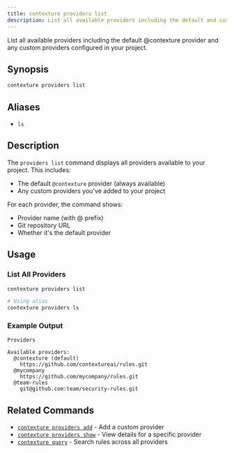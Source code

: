 ```yaml
---
title: contexture providers list
description: List all available providers including the default and custom providers.
---
```

List all available providers including the default @contexture provider and any custom providers configured in your project.

## Synopsis

```bash
contexture providers list
```

## Aliases

- `ls`

## Description

The `providers list` command displays all providers available to your project. This includes:
- The default `@contexture` provider (always available)
- Any custom providers you've added to your project

For each provider, the command shows:
- Provider name (with @ prefix)
- Git repository URL
- Whether it's the default provider

## Usage

### List All Providers

```bash
contexture providers list

# Using alias
contexture providers ls
```

### Example Output

```
Providers

Available providers:
  @contexture (default)
    https://github.com/contextureai/rules.git
  @mycompany
    https://github.com/mycompany/rules.git
  @team-rules
    git@github.com:team/security-rules.git
```

## Related Commands

- [`contexture providers add`](./providers-add.md) - Add a custom provider
- [`contexture providers show`](./providers-show.md) - View details for a specific provider
- [`contexture query`](./query.md) - Search rules across all providers
